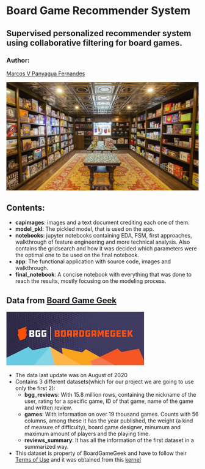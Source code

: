 # Board Game Recommender System 

## Supervised personalized recommender system using collaborative filtering for board games. 

### Author:
[Marcos V Panyagua Fernandes](https://www.linkedin.com/in/marcosvprestesfernandes/)

![cover](capimages/board_game_cafe.jpg)

## Contents:
* **capimages**: images and a text document crediting each one of them.
* **model_pkl**: The pickled model, that is used on the app.
* **notebooks**: jupyter notebooks containing EDA, FSM, first approaches, walkthrough of feature engineering and more technical analysis. Also contains the gridsearch and how it was decided which parameters were the optimal one to be used on the final notebook.
* **app**: The functional application with source code, images and walkthrough.
* **final_notebook**: A concise notebook with everything that was done to reach the results, mostly focusing on the modeling process.


## Data from [Board Game Geek](https://boardgamegeek.com/)
![logo_data](capimages/bgg_logo.jfif)
- The data last update was on August of 2020
- Contains 3 different datasets(which for our project we are going to use only the first 2):
  - **bgg_reviews**: With 15.8 million rows, containing the nickname of the user, rating for a specific game, ID of that game, name of the game and written review.
  - **games**: With information on over 19 thousand games. Counts with 56 columns, among these it has the year published, the weight (a kind of measure of difficulty), board game designer, minumum and maximum amount of players and the playing time.
  - **reviews_summary**: It has all the information of the first dataset in a summarized way.
- This dataset is property of BoardGameGeek and have to follow their [Terms of Use](https://boardgamegeek.com/wiki/page/XML_API_Terms_of_Use#) and it was obtained from this [kernel](https://www.kaggle.com/jvanelteren/boardgamegeek-reviews?select=bgg-15m-reviews.csv)

